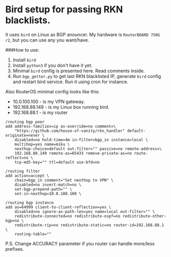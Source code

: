 # Bird setup for passing RKN blacklists.

It uses `bird` on Linux as BGP anouncer. My hardware is `RouterBOARD 750G r2`, but you can use any you want/have.

###How to use:

1. Install `bird`
2. Install `python3` if you don't have it yet.
3. Minimal `bird` config is presented here. Read comments inside.
4. Run `bgp_getter.py` to get last RKN blacklisted IP, generate `bird` config and restart bird service. Run it using cron for instance.

Also RouterOS minimal config looks like this:
* 10.0.100.100 - is my VPN gateway.
* 192.168.88.149 - is my Linux box running bird.
* 192.168.88.1 - is my router
```shell
/routing bgp peer
add address-families=ip as-override=no comment=\
    "https://github.com/house-of-vanity/rkn_handler" default-originate=never \
    disabled=no hold-time=4m in-filter=bgp_in instance=local \
    multihop=yes name=miku \
    nexthop-choice=default out-filter="" passive=no remote-address=\
    192.168.88.149 remote-as=65433 remove-private-as=no route-reflect=no \
    tcp-md5-key="" ttl=default use-bfd=no

/routing filter
add action=accept \
    chain=bgp_in comment="Set nexthop to VPN" \
    disabled=no invert-match=no \
    set-bgp-prepend-path="" \
    set-in-nexthop=10.0.100.100 \

/routing bgp instance
add as=64999 client-to-client-reflection=yes \
    disabled=no ignore-as-path-len=yes name=local out-filter="" \
    redistribute-connected=no redistribute-ospf=no redistribute-other-bgp=no \
    redistribute-rip=no redistribute-static=no router-id=192.168.88.1 \
    routing-table=""
```

P.S.
Change ACCURACY parameter if you router can handle more/less prefixes.
